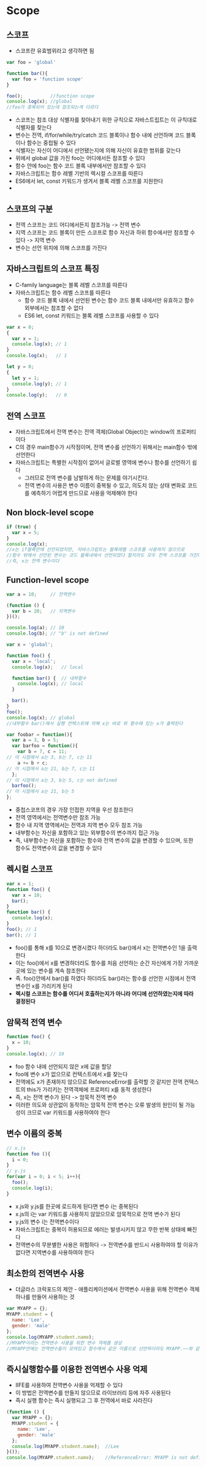 # Scope

##  스코프
* 스코프란 유효범위라고 생각하면 됨

```JavaScript
var foo = 'global'

function bar(){
  var foo = 'function scope'
}

foo();          //function scope
console.log(x); //global
//foo가 중복되어 있는데 참조되는게 다르다
```

* 스코프는 참조 대상 식별자를 찾아내기 위한 규칙으로 자바스트립트는 이 규칙대로 식별자를 찾는다
* 변수는 전역, if/for/while/try/catch 코드 블록이나 함수 내에 선언하며 코드 블록이나 함수는 중첩될 수 있다
* 식별자는 자신이 어디에서 선언됐는지에 의해 자신이 유효한 범위를 갖는다
* 위에서 global 값을 가진 foo는 어디에서든 참조할 수 있다
* 함수 안에 foo는 함수 코드 블록 내부에서만 참조할 수 있다
* 자바스크립트는 함수 레벨 기반의 렉시컬 스코프를 따른다
* ES6에서 let, const 키워드가 생겨서 블록 레벨 스코프를 지원한다
*

##  스코프의 구분
* 전역 스코프는 코드 어디에서든지 참조가능 -> 전역 변수
* 지역 스코프는 코드 블록이 만든 스코프로 함수 자신과 하위 함수에서만 참조할 수 있다 -> 지역 변수
* 변수는 선언 위치에 의해 스코프를 가진다

##  자바스크립트의 스코프 특징
* C-family language는 블록 레벨 스코프를 따른다
* 자바스크립트는 함수 레벨 스코프를 따른다
  * 함수 코드 블록 내에서 선언된 변수는 함수 코드 블록 내에서만 유효하고 함수 외부에서는 참조할 수 없다
  * ES6 let, const 키워드는 블록 레벨 스코프를 사용할 수 있다

```JavaScript
var x = 0;
{
  var x = 1;
  console.log(x); // 1
}
console.log(x);   // 1

let y = 0;
{
  let y = 1;
  console.log(y); // 1
}
console.log(y);   // 0
```

##  전역 스코프
* 자바스크립트에서 전역 변수는 전역 객체(Global Object)는 window의 프로퍼티이다
* C의 경우 main함수가 시작점이며, 전역 변수를 선언하기 위해서는 main함수 밖에 선언한다
* 자바스크립트는 특별한 시작점이 없어서 글로벌 영역에 변수나 함수를 선언하기 쉽다
  * 그러므로 전역 변수를 남발하게 하는 문제를 야기시킨다.
  * 전역 변수의 사용은 변수 이름이 중복될 수 있고, 의도치 않는 상태 변화로 코드를 예측하기 어렵게 만드므로 사용을 억제해야 한다

##  Non block-level scope
```JavaScript
if (true) {
  var x = 5;
}
console.log(x);
//x는 if블록안에 선언되었지만, 자바스크립트는 블록레벨 스코프를 사용하지 않으므로
//함수 밖에서 선언된 변수는 코드 블록내에서 선언되었다 할지라도 모두 전역 스코프를 가진다
//즉, x는 전역 변수이다
```

##  Function-level scope
```JavaScript
var a = 10;     // 전역변수

(function () {
  var b = 20;   // 지역변수
})();

console.log(a); // 10
console.log(b); // "b" is not defined

var x = 'global';

function foo() {
  var x = 'local';
  console.log(x);   // local

  function bar() {  // 내부함수
    console.log(x); // local
  }

  bar();
}
foo();
console.log(x); // global
//내부함수 bar()에서 실행 컨텍스트에 의해 x는 바로 위 함수에 있는 x가 출력된다

var foobar = function(){
  var a = 3, b = 5;
  var barfoo = function(){
    var b = 7, c = 11;
// 이 시점에서 a는 3, b는 7, c는 11
    a += b + c;
// 이 시점에서 a는 21, b는 7, c는 11
  };
// 이 시점에서 a는 3, b는 5, c는 not defined
  barfoo();
// 이 시점에서 a는 21, b는 5
};
```
* 중첩스코프의 경우 가장 인접한 지역을 우선 참조한다
* 전역 영역에서는 전역변수만 참조 가능
* 함수 내 지역 영역에서는 전역과 지역 변수 모두 참조 가능
* 내부함수는 자신을 포함하고 있는 외부함수의 변수까지 접근 가능
* 즉, 내부함수는 자신을 포함하는 함수와 전역 변수의 값을 변경할 수 있으며, 또한 함수도 전역변수의 값을 변경할 수 있다

##  렉시컬 스코프
```JavaScript
var x = 1;
function foo() {
  var x = 10;
  bar();
}
function bar() {
  console.log(x);
}
foo(); // 1
bar(); // 1
```
* foo()를 통해 x를 10으로 변경시켰다 하더라도 bar()에서 x는 전역변수인 1을 출력한다
* 이는 foo()에서 x를 변경하더라도 함수를 처음 선언하는 순간 자신에게 가장 가까운 곳에 있는 변수를 계속 참조한다
* 즉. foo()안에서 bar()를 하였다 하더라도 bar()라는 함수를 선언한 시점에서 전역 변수인 x를 가리키게 된다
* **렉시컬 스코프는 함수를 어디서 호출하는지가 아니라 어디에 선언하였는지에 따라 결정된다**

##  암묵적 전역 변수
```JavaScript
function foo() {
  x = 10;
}
console.log(x); // 10
```

* foo 함수 내에 선언되지 않은 x에 값을 할당
* foo에 변수 x가 없으므로 컨텍스트에서 x를 찾는다
* 전역에도 x가 존재하지 않으므로 ReferenceError를 출력할 것 같지만 전역 컨텍스트의 this가 가리키는 전역객체에 프로퍼티 x를 동적 생성한다
* 즉, x는 전역 변수가 된다 -> 암묵적 전역 변수
* 이러한 의도와 상관없이 동작하는 암묵적 전역 변수는 오류 발생의 원인이 될 가능성이 크므로 var 키워드를 사용하여야 한다

##  변수 이름의 중복
```JavaScript
// x.js
function foo (){
  i = 0;
}
// y.js
for(var i = 0; i < 5; i++){
  foo();
  console.log(i);
}
```
* x.js와 y.js를 한곳에 로드하게 된다면 변수 i는 중복된다
* x.js의 i는 var 키워드를 사용하지 않았으므로 암묵적으로 전역 변수가 된다
* y.js의 변수 i는 전역변수이다
* 자바스크립트는 중복이 허용되므로 에러는 발생시키지 않고 무한 반복 상태에 빠진다
* 전역변수의 무분별한 사용은 위험하다 -> 전역변수를 반드시 사용하여야 할 이유가 없다면 지역변수를 사용하여야 한다

##  최소한의 전역변수 사용
* 더글라스 크락포드의 제안 - 애플리케이션에서 전역변수 사용을 위해 전역변수 객체 하나를 만들어 사용하는 것

```JavaScript
var MYAPP = {};
MYAPP.student = {
  name: 'Lee',
  gender: 'male'
};
console.log(MYAPP.student.name);
//MYAPP이라는 전역변수 사용을 위한 변수 객체를 생성
//MYAPP안에는 전역변수들이 모여있고 함수에서 같은 이름으로 선언하더라도 MYAPP.~~와 같이 전역변수를 따로 명시하지 않으면 전역변수에 접근하지 않는다
```

##  즉시실행함수를 이용한 전역변수 사용 억제
* IIFE를 사용하여 전역변수 사용을 억제할 수 있다
* 이 방법은 전역변수를 만들지 않으므로 라이브러리 등에 자주 사용된다
* 즉시 실행 함수는 즉시 실행되고 그 후 전역에서 바로 사라진다

```JavaScript
(function () {
  var MYAPP = {};
  MYAPP.student = {
    name: 'Lee',
    gender: 'male'
  };
  console.log(MYAPP.student.name);  //Lee
}());
console.log(MYAPP.student.name);    //ReferenceError: MYAPP is not defined
```
